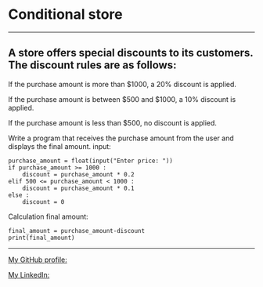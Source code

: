 # Conditional store
---
## A store offers special discounts to its customers. The discount rules are as follows:

If the purchase amount is more than $1000, a 20% discount is applied.

If the purchase amount is between $500 and $1000, a 10% discount is applied.

If the purchase amount is less than $500, no discount is applied.

Write a program that receives the purchase amount from the user and displays the final amount.
input:
````
purchase_amount = float(input("Enter price: "))
if purchase_amount >= 1000 :
    discount = purchase_amount * 0.2
elif 500 <= purchase_amount < 1000 :
    discount = purchase_amount * 0.1
else :
    discount = 0
````
Calculation final amount:
````
final_amount = purchase_amount-discount
print(final_amount)
````
***
[My GitHub profile:](https://github.com/ahmadrezaamirii)

[My LinkedIn:](https://www.linkedin.com/in/ahmadreza-amiri-46936b1b2/)